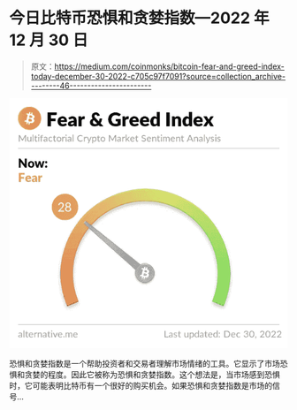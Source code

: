 # 今日比特币恐惧和贪婪指数—2022 年 12 月 30 日

> 原文：<https://medium.com/coinmonks/bitcoin-fear-and-greed-index-today-december-30-2022-c705c97f7091?source=collection_archive---------46----------------------->

![](img/57d9ff94d42af1a80027755fdd86f063.png)

恐惧和贪婪指数是一个帮助投资者和交易者理解市场情绪的工具。它显示了市场恐惧和贪婪的程度。因此它被称为恐惧和贪婪指数。这个想法是，当市场感到恐惧时，它可能表明比特币有一个很好的购买机会。如果恐惧和贪婪指数是市场的信号…